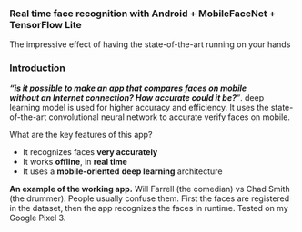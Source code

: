 ### Real time face recognition with Android + MobileFaceNet + TensorFlow Lite

The impressive effect of having the state-of-the-art running on your hands

<!-- ![](https://cdn-images-1.medium.com/max/800/1*LPNkC_og-5l1UGkPuMmzkA.png) -->

### Introduction

**_“is it possible to make an app that compares faces on mobile_**  
**_without an Internet connection? How accurate could it be?_**_”_. 
deep learning model is used for higher accuracy and efficiency. It uses the state-of-the-art convolutional neural network to accurate verify faces on mobile.


What are the key features of this app?
-   It recognizes faces **very accurately**
-   It works **offline**, in **real time**
-   It uses a **mobile-oriented** **deep learning** architecture

<!-- ![](https://cdn-images-1.medium.com/max/400/1*4SwMMiDI_2mB0dYqDmuvUg.gif) -->

**An example of the working app.** Will Farrell (the comedian) vs Chad Smith (the drummer). People usually confuse them. First the faces are registered in the dataset, then the app recognizes the faces in runtime. Tested on my Google Pixel 3.
